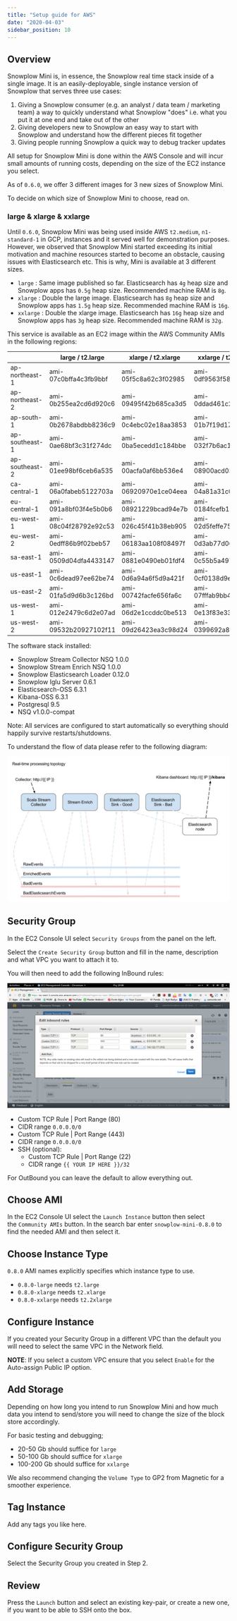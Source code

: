 ```yaml
---
title: "Setup guide for AWS"
date: "2020-04-03"
sidebar_position: 10
---
```


## Overview

Snowplow Mini is, in essence, the Snowplow real time stack inside of a single image. It is an easily-deployable, single instance version of Snowplow that serves three use cases:

1. Giving a Snowplow consumer (e.g. an analyst / data team / marketing team) a way to quickly understand what Snowplow "does" i.e. what you put it at one end and take out of the other
2. Giving developers new to Snowplow an easy way to start with Snowplow and understand how the different pieces fit together
3. Giving people running Snowplow a quick way to debug tracker updates

All setup for Snowplow Mini is done within the AWS Console and will incur small amounts of running costs, depending on the size of the EC2 instance you select.

As of `0.6.0`, we offer 3 different images for 3 new sizes of Snowplow Mini.

To decide on which size of Snowplow Mini to choose, read on.

### [](https://github.com/snowplow/snowplow-mini/wiki/Setup-guide-AWS#large--xlarge--xxlarge)large & xlarge & xxlarge

Until `0.6.0`, Snowplow Mini was being used inside AWS `t2.medium`, `n1-standard-1` in GCP, instances and it served well for demonstration purposes. However, we observed that Snowplow Mini started exceeding its initial motivation and machine resources started to become an obstacle, causing issues with Elasticsearch etc. This is why, Mini is available at 3 different sizes.

- `large` : Same image published so far. Elasticsearch has `4g` heap size and Snowplow apps has `0.5g` heap size. Recommended machine RAM is `8g`.
- `xlarge` : Double the large image. Elasticsearch has `8g` heap size and Snowplow apps has `1.5g` heap size. Recommended machine RAM is `16g`.
- `xxlarge` : Double the xlarge image. Elasticsearch has `16g` heap size and Snowplow apps has `3g` heap size. Recommended machine RAM is `32g`.

This service is available as an EC2 image within the AWS Community AMIs in the following regions:

|  | large / t2.large | xlarge / t2.xlarge | xxlarge / t2.xxlarge |
| --- | --- | --- | --- |
| ap-northeast-1 | ami-07c0bffa4c3fb9bbf | ami-05f5c8a62c3f02985 | ami-0df9563f5866aa273 |
| ap-northeast-2 | ami-0b255ea2cd6d920c6 | ami-09495f42b685ca3d5 | ami-0ddad461c211a0583 |
| ap-south-1 | ami-0b2678abdbb8236c9 | ami-0c4ebc02e18aa3853 | ami-01b7f19d176b93332 |
| ap-southeast-1 | ami-0ae68bf3c31f274dc | ami-0ba5ecedd1c184bbe | ami-032f7b6ac10b3364c |
| ap-southeast-2 | ami-01ee98bf6ceb6a535 | ami-00acfa0af6bb536e4 | ami-08900acd0362ff596 |
| ca-central-1 | ami-06a0fabeb5122703a | ami-06920970e1ce04eea | ami-04a81a31c0dfcb73d |
| eu-central-1 | ami-091a8bf03f4e5b0b6 | ami-08921229bcad94e7b | ami-0184fcefb1c17aaab |
| eu-west-1 | ami-08c04f28792e92c53 | ami-026c45f41b38eb905 | ami-02d5feffe753f72ed |
| eu-west-2 | ami-0edff86b9f02beb57 | ami-06183aa108f08497f | ami-0d3ab77d06437f29b |
| sa-east-1 | ami-0509d04dfa4433147 | ami-0881e0490eb01fdf4 | ami-0c55b5a497eacb635 |
| us-east-1 | ami-0c6dead97ee62be74 | ami-0d6a94a6f5d9a421f | ami-0cf0138d9e7b884a7 |
| us-east-2 | ami-01fa5d9d6b3c126bd | ami-00742facfe656fa6c | ami-07fffab9bb4ded439 |
| us-west-1 | ami-012e2479c6d2e07ad | ami-06d2e1ccddc0be513 | ami-0e13f83e3369c07c5 |
| us-west-2 | ami-09532b20927102f11 | ami-09d26423ea3c98d24 | ami-0399692a82ff53f56 |

The software stack installed:

- Snowplow Stream Collector NSQ 1.0.0
- Snowplow Stream Enrich NSQ 1.0.0
- Snowplow Elasticsearch Loader 0.12.0
- Snowplow Iglu Server 0.6.1
- Elasticsearch-OSS 6.3.1
- Kibana-OSS 6.3.1
- Postgresql 9.5
- NSQ v1.0.0-compat

Note: All services are configured to start automatically so everything should happily survive restarts/shutdowns.

To understand the flow of data please refer to the following diagram:

![snowplow-mini-topology](images/snowplow-mini-topology.jpg)

## Security Group

In the EC2 Console UI select `Security Groups` from the panel on the left.

Select the `Create Security Group` button and fill in the name, description and what VPC you want to attach it to.

You will then need to add the following InBound rules:

![snowplow-mini-security-group-setup](images/security-groups-setup.png)

- Custom TCP Rule | Port Range (80)
- CIDR range `0.0.0.0/0`
- Custom TCP Rule | Port Range (443)
- CIDR range `0.0.0.0/0`
- SSH (optional):
    - Custom TCP Rule | Port Range (22)
    - CIDR range `{{ YOUR IP HERE }}/32`

For OutBound you can leave the default to allow everything out.

## Choose AMI

In the EC2 Console UI select the `Launch Instance` button then select the `Community AMIs` button. In the search bar enter `snowplow-mini-0.8.0` to find the needed AMI and then select it.

## Choose Instance Type

`0.8.0` AMI names explicitly specifies which instance type to use.

- `0.8.0-large` needs `t2.large`
- `0.8.0-xlarge` needs `t2.xlarge`
- `0.8.0-xxlarge` needs `t2.2xlarge`

## Configure Instance

If you created your Security Group in a different VPC than the default you will need to select the same VPC in the Network field.

**NOTE**: If you select a custom VPC ensure that you select `Enable` for the Auto-assign Public IP option.

## Add Storage

Depending on how long you intend to run Snowplow Mini and how much data you intend to send/store you will need to change the size of the block store accordingly.

For basic testing and debugging;

- 20-50 Gb should suffice for `large`
- 50-100 Gb should suffice for `xlarge`
- 100-200 Gb should suffice for `xxlarge`

We also recommend changing the `Volume Type` to GP2 from Magnetic for a smoother experience.

## Tag Instance

Add any tags you like here.

## Configure Security Group

Select the Security Group you created in Step 2.

## Review

Press the `Launch` button and select an existing key-pair, or create a new one, if you want to be able to SSH onto the box.
